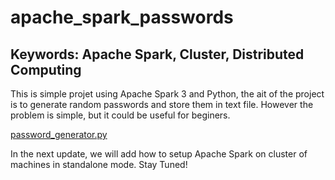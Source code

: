 # apache_spark_passwords
## Keywords: Apache Spark, Cluster, Distributed Computing
This is simple projet using Apache Spark 3 and Python, the ait of the project is to generate random passwords and store them in text file. However the problem is simple, but it could be useful for beginers.

<a href=https://github.com/MosesDastmard/apache_spark_passwords/blob/main/password_generator.py> password_generator.py </a>

 In the next update, we will add how to setup Apache Spark on cluster of machines in standalone mode.
 Stay Tuned!
